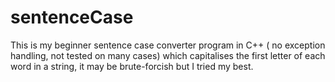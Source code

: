 # sentenceCase
This is my beginner sentence case converter program in C++ ( no exception handling, not tested on many cases) which capitalises the first letter of each word in a string, it may be brute-forcish but I tried my best.
